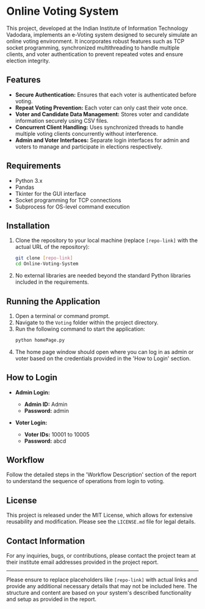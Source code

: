 # Online Voting System

This project, developed at the Indian Institute of Information Technology Vadodara, implements an e-Voting system designed to securely simulate an online voting environment. It incorporates robust features such as TCP socket programming, synchronized multithreading to handle multiple clients, and voter authentication to prevent repeated votes and ensure election integrity.

## Features

- **Secure Authentication:** Ensures that each voter is authenticated before voting.
- **Repeat Voting Prevention:** Each voter can only cast their vote once.
- **Voter and Candidate Data Management:** Stores voter and candidate information securely using CSV files.
- **Concurrent Client Handling:** Uses synchronized threads to handle multiple voting clients concurrently without interference.
- **Admin and Voter Interfaces:** Separate login interfaces for admin and voters to manage and participate in elections respectively.

## Requirements

- Python 3.x
- Pandas
- Tkinter for the GUI interface
- Socket programming for TCP connections
- Subprocess for OS-level command execution

## Installation

1. Clone the repository to your local machine (replace `[repo-link]` with the actual URL of the repository):
   ```bash
   git clone [repo-link]
   cd Online-Voting-System
   ```

2. No external libraries are needed beyond the standard Python libraries included in the requirements.

## Running the Application

1. Open a terminal or command prompt.
2. Navigate to the `Voting` folder within the project directory.
3. Run the following command to start the application:
   ```bash
   python homePage.py
   ```
4. The home page window should open where you can log in as admin or voter based on the credentials provided in the 'How to Login' section.

## How to Login

- **Admin Login:**
  - **Admin ID:** Admin
  - **Password:** admin

- **Voter Login:**
  - **Voter IDs:** 10001 to 10005
  - **Password:** abcd

## Workflow

Follow the detailed steps in the 'Workflow Description' section of the report to understand the sequence of operations from login to voting.

## License

This project is released under the MIT License, which allows for extensive reusability and modification. Please see the `LICENSE.md` file for legal details.

## Contact Information

For any inquiries, bugs, or contributions, please contact the project team at their institute email addresses provided in the project report.

---

Please ensure to replace placeholders like `[repo-link]` with actual links and provide any additional necessary details that may not be included here. The structure and content are based on your system's described functionality and setup as provided in the report.

